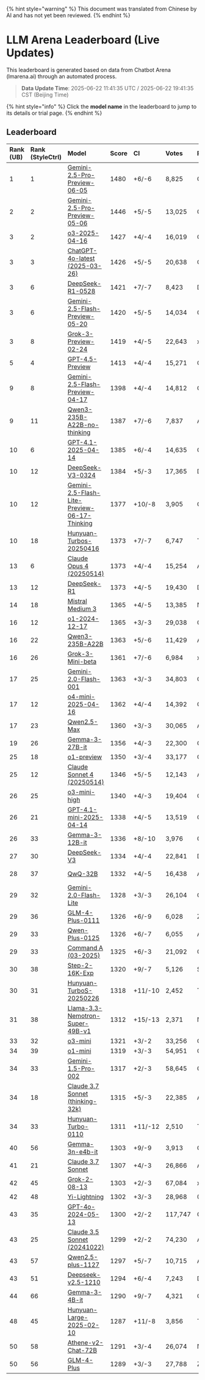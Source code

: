 
{% hint style="warning" %}
This document was translated from Chinese by AI and has not yet been reviewed.
{% endhint %}

# LLM Arena Leaderboard (Live Updates)

This leaderboard is generated based on data from Chatbot Arena (lmarena.ai) through an automated process.

> **Data Update Time**: 2025-06-22 11:41:35 UTC / 2025-06-22 19:41:35 CST (Beijing Time)

{% hint style="info" %}
Click the **model name** in the leaderboard to jump to its details or trial page.
{% endhint %}

## Leaderboard

| Rank (UB) | Rank (StyleCtrl) | Model                                                                                                                                       | Score | CI        | Votes     | Provider             | License                 | Knowledge Cutoff |
|:----------|:-----------------|:--------------------------------------------------------------------------------------------------------------------------------------------|:------|:----------|:----------|:---------------------|:------------------------|:-----------------|
| 1         | 1                | [Gemini-2.5-Pro-Preview-06-05](http://aistudio.google.com/app/prompts/new_chat?model=gemini-2.5-pro-preview-06-05)                           | 1480  | +6/-6     | 8,825     | Google               | Proprietary             | N/A              |
| 2         | 2                | [Gemini-2.5-Pro-Preview-05-06](http://aistudio.google.com/app/prompts/new_chat?model=gemini-2.5-pro-preview-05-06)                           | 1446  | +5/-5     | 13,025    | Google               | Proprietary             | N/A              |
| 3         | 2                | [o3-2025-04-16](https://openai.com/index/introducing-o3-and-o4-mini/)                                                                       | 1427  | +4/-4     | 16,019    | OpenAI               | Proprietary             | N/A              |
| 3         | 3                | [ChatGPT-4o-latest (2025-03-26)](https://x.com/OpenAI/status/1905331956856050135)                                                          | 1426  | +5/-5     | 20,638    | OpenAI               | Proprietary             | N/A              |
| 3         | 6                | [DeepSeek-R1-0528](https://api-docs.deepseek.com/news/news250528)                                                                          | 1421  | +7/-7     | 8,423     | DeepSeek             | MIT                     | N/A              |
| 3         | 6                | [Gemini-2.5-Flash-Preview-05-20](http://aistudio.google.com/app/prompts/new_chat?model=gemini-2.5-flash-preview-05-20)                     | 1420  | +5/-5     | 14,034    | Google               | Proprietary             | N/A              |
| 3         | 8                | [Grok-3-Preview-02-24](https://x.ai/blog/grok-3)                                                                                           | 1419  | +4/-5     | 22,643    | xAI                  | Proprietary             | N/A              |
| 5         | 4                | [GPT-4.5-Preview](https://openai.com/index/introducing-gpt-4.5/)                                                                           | 1413  | +4/-4     | 15,271    | OpenAI               | Proprietary             | N/A              |
| 9         | 8                | [Gemini-2.5-Flash-Preview-04-17](http://aistudio.google.com/app/prompts/new_chat?model=gemini-2.5-flash-preview-04-17)                      | 1398  | +4/-4     | 14,812    | Google               | Proprietary             | N/A              |
| 9         | 11               | [Qwen3-235B-A22B-no-thinking](https://qwenlm.github.io/blog/qwen3/)                                                                       | 1387  | +7/-6     | 7,837     | Alibaba              | Apache 2.0              | N/A              |
| 10        | 6                | [GPT-4.1-2025-04-14](https://openai.com/index/gpt-4.1/)                                                                                    | 1385  | +6/-4     | 14,635    | OpenAI               | Proprietary             | N/A              |
| 10        | 12               | [DeepSeek-V3-0324](https://api-docs.deepseek.com/news/news250325)                                                                          | 1384  | +5/-3     | 17,365    | DeepSeek             | MIT                     | N/A              |
| 10        | 12               | [Gemini-2.5-Flash-Lite-Preview-06-17-Thinking](http://aistudio.google.com/app/prompts/new_chat?model=gemini-2.5-flash-lite-preview-06-17)  | 1377  | +10/-8    | 3,905     | Google               | Proprietary             | N/A              |
| 10        | 18               | [Hunyuan-Turbos-20250416](https://cloud.tencent.com/document/product/1729/104753)                                                          | 1373  | +7/-7     | 6,747     | Tencent              | Proprietary             | N/A              |
| 13        | 6                | [Claude Opus 4 (20250514)](https://www.anthropic.com/news/claude-4)                                                                        | 1373  | +4/-4     | 15,254    | Anthropic            | Proprietary             | N/A              |
| 13        | 12               | [DeepSeek-R1](https://api-docs.deepseek.com/news/news250120)                                                                               | 1373  | +4/-5     | 19,430    | DeepSeek             | MIT                     | N/A              |
| 14        | 18               | [Mistral Medium 3](https://mistral.ai/news/mistral-medium-3)                                                                                | 1365  | +4/-5     | 13,385    | Mistral              | Proprietary             | N/A              |
| 16        | 12               | [o1-2024-12-17](https://openai.com/index/o1-and-new-tools-for-developers/)                                                                 | 1365  | +3/-3     | 29,038    | OpenAI               | Proprietary             | N/A              |
| 16        | 22               | [Qwen3-235B-A22B](https://qwenlm.github.io/blog/qwen3/)                                                                                     | 1363  | +5/-6     | 11,429    | Alibaba              | Apache 2.0              | N/A              |
| 16        | 26               | [Grok-3-Mini-beta](https://docs.x.ai/docs/models)                                                                                          | 1361  | +7/-6     | 6,984     | xAI                  | Proprietary             | N/A              |
| 17        | 25               | [Gemini-2.0-Flash-001](https://aistudio.google.com/app/prompts/new_chat?instructions=lmsys-1121&model=gemini-2.0-flash-001)               | 1363  | +3/-3     | 34,803    | Google               | Proprietary             | N/A              |
| 17        | 12               | [o4-mini-2025-04-16](https://openai.com/index/introducing-o3-and-o4-mini/)                                                                | 1362  | +4/-4     | 14,392    | OpenAI               | Proprietary             | N/A              |
| 17        | 23               | [Qwen2.5-Max](https://qwenlm.github.io/blog/qwen2.5-max/)                                                                                  | 1360  | +3/-3     | 30,065    | Alibaba              | Proprietary             | N/A              |
| 19        | 26               | [Gemma-3-27B-it](http://aistudio.google.com/app/prompts/new_chat?model=gemma-3-27b-it)                                                     | 1356  | +4/-3     | 22,300    | Google               | Gemma                   | N/A              |
| 25        | 18               | [o1-preview](https://platform.openai.com/docs/models/o1)                                                                                   | 1350  | +3/-4     | 33,177    | OpenAI               | Proprietary             | 2023/10          |
| 25        | 12               | [Claude Sonnet 4 (20250514)](https://www.anthropic.com/news/claude-4)                                                                      | 1346  | +5/-5     | 12,143    | Anthropic            | Proprietary             | N/A              |
| 26        | 25               | [o3-mini-high](https://platform.openai.com/docs/guides/reasoning#reasoning-effort)                                                         | 1340  | +4/-3     | 19,404    | OpenAI               | Proprietary             | N/A              |
| 26        | 21               | [GPT-4.1-mini-2025-04-14](https://openai.com/index/gpt-4.1/)                                                                               | 1338  | +4/-5     | 13,519    | OpenAI               | Proprietary             | N/A              |
| 26        | 33               | [Gemma-3-12B-it](http://aistudio.google.com/app/prompts/new_chat?model=gemma-3-12b-it)                                                     | 1336  | +8/-10    | 3,976     | Google               | Gemma                   | N/A              |
| 27        | 30               | [DeepSeek-V3](https://huggingface.co/deepseek-ai/DeepSeek-V3)                                                                              | 1334  | +4/-4     | 22,841    | DeepSeek             | DeepSeek                | N/A              |
| 28        | 37               | [QwQ-32B](https://huggingface.co/Qwen/QwQ-32B)                                                                                             | 1332  | +4/-5     | 16,438    | Alibaba              | Apache 2.0              | N/A              |
| 29        | 32               | [Gemini-2.0-Flash-Lite](https://aistudio.google.com/prompts/new_chat?model=gemini-2.0-flash-lite)                                          | 1328  | +3/-3     | 26,104    | Google               | Proprietary             | N/A              |
| 29        | 36               | [GLM-4-Plus-0111](https://bigmodel.cn/dev/howuse/glm-4)                                                                                    | 1326  | +6/-9     | 6,028     | Zhipu                | Proprietary             | N/A              |
| 29        | 33               | [Qwen-Plus-0125](https://www.alibabacloud.com/help/en/model-studio/developer-reference/what-is-qwen-llm)                                   | 1326  | +6/-7     | 6,055     | Alibaba              | Proprietary             | N/A              |
| 29        | 33               | [Command A (03-2025)](https://cohere.com/blog/command-a)                                                                                   | 1325  | +6/-3     | 21,092    | Cohere               | CC-BY-NC-4.0            | N/A              |
| 30        | 38               | [Step-2-16K-Exp](https://platform.stepfun.com/docs/llm/text)                                                                                | 1320  | +9/-7     | 5,126     | StepFun              | Proprietary             | N/A              |
| 30        | 31               | [Hunyuan-TurboS-20250226](https://cloud.tencent.com/document/product/1729/104753)                                                         | 1318  | +11/-10   | 2,452     | Tencent              | Proprietary             | N/A              |
| 31        | 38               | [Llama-3.3-Nemotron-Super-49B-v1](https://huggingface.co/nvidia/Llama-3_3-Nemotron-Super-49B-v1)                                           | 1312  | +15/-13   | 2,371     | Nvidia               | Nvidia                  | N/A              |
| 33        | 32               | [o3-mini](https://openai.com/index/openai-o3-mini/)                                                                                        | 1321  | +3/-2     | 33,256    | OpenAI               | Proprietary             | N/A              |
| 34        | 39               | [o1-mini](https://platform.openai.com/docs/models/o1)                                                                                      | 1319  | +3/-3     | 54,951    | OpenAI               | Proprietary             | 2023/10          |
| 34        | 33               | [Gemini-1.5-Pro-002](https://aistudio.google.com/app/prompts/new_chat?instructions=lmsys&model=gemini-1.5-pro-002)                        | 1317  | +2/-3     | 58,645    | Google               | Proprietary             | N/A              |
| 34        | 18               | [Claude 3.7 Sonnet (thinking-32k)](https://www.anthropic.com/news/claude-3-7-sonnet)                                                       | 1315  | +5/-3     | 22,385    | Anthropic            | Proprietary             | N/A              |
| 34        | 33               | [Hunyuan-Turbo-0110](https://cloud.tencent.com/document/product/1729/104753)                                                               | 1311  | +11/-12   | 2,510     | Tencent              | Proprietary             | N/A              |
| 40        | 56               | [Gemma-3n-e4b-it](http://aistudio.google.com/app/prompts/new_chat?model=gemma-3n-e4b-it)                                                  | 1303  | +9/-9     | 3,913     | Google               | Gemma                   | N/A              |
| 41        | 21               | [Claude 3.7 Sonnet](https://www.anthropic.com/news/claude-3-7-sonnet)                                                                      | 1307  | +4/-3     | 26,866    | Anthropic            | Proprietary             | N/A              |
| 42        | 45               | [Grok-2-08-13](https://x.ai/blog/grok-2)                                                                                                   | 1303  | +2/-3     | 67,084    | xAI                  | Proprietary             | 2024/3           |
| 42        | 48               | [Yi-Lightning](https://platform.lingyiwanwu.com/docs#%E6%A8%A1%E5%9E%8B%E4%B8%8E%E8%AE%A1%E8%B4%B9)                                       | 1302  | +3/-3     | 28,968    | 01 AI                | Proprietary             | N/A              |
| 43        | 35               | [GPT-4o-2024-05-13](https://openai.com/index/hello-gpt-4o/)                                                                                | 1300  | +2/-2     | 117,747   | OpenAI               | Proprietary             | 2023/10          |
| 43        | 25               | [Claude 3.5 Sonnet (20241022)](https://www.anthropic.com/news/3-5-models-and-computer-use)                                                | 1299  | +2/-2     | 74,230    | Anthropic            | Proprietary             | 2024/4           |
| 43        | 57               | [Qwen2.5-plus-1127](https://help.aliyun.com/zh/model-studio/getting-started/models?spm=a2c4g.11186623.0.i7)                             | 1297  | +5/-7     | 10,715    | Alibaba              | Proprietary             | N/A              |
| 43        | 51               | [Deepseek-v2.5-1210](https://huggingface.co/deepseek-ai/DeepSeek-V2.5-1210)                                                               | 1294  | +6/-4     | 7,243     | DeepSeek             | DeepSeek                | N/A              |
| 44        | 66               | [Gemma-3-4B-it](http://aistudio.google.com/app/prompts/new_chat?model=gemma-3-4b-it)                                                      | 1290  | +9/-7     | 4,321     | Google               | Gemma                   | N/A              |
| 48        | 45               | [Hunyuan-Large-2025-02-10](https://cloud.tencent.com/document/product/1729/104753)                                                        | 1287  | +11/-8    | 3,856     | Tencent              | Proprietary             | N/A              |
| 50        | 58               | [Athene-v2-Chat-72B](https://huggingface.co/Nexusflow/Athene-V2-Chat)                                                                     | 1291  | +3/-4     | 26,074    | NexusFlow            | NexusFlow               | N/A              |
| 50        | 56               | [GLM-4-Plus](https://bigmodel.cn/dev/howuse/glm-4)                                                                                         | 1289  | +3/-3     | 27,788    | Zhipu AI